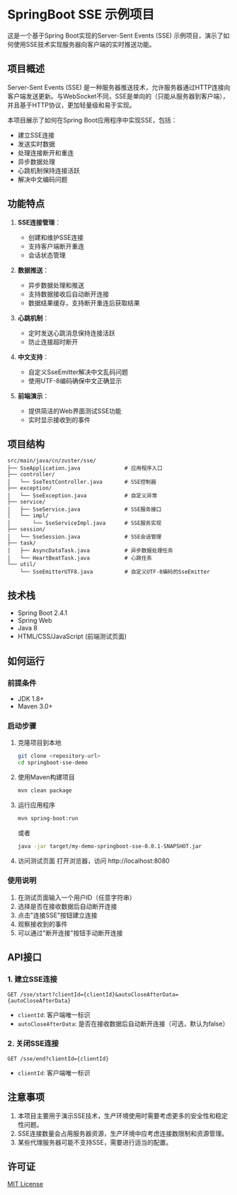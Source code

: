 # SpringBoot SSE 示例项目

这是一个基于Spring Boot实现的Server-Sent Events (SSE) 示例项目，演示了如何使用SSE技术实现服务器向客户端的实时推送功能。

## 项目概述

Server-Sent Events (SSE) 是一种服务器推送技术，允许服务器通过HTTP连接向客户端发送更新。与WebSocket不同，SSE是单向的（只能从服务器到客户端），并且基于HTTP协议，更加轻量级和易于实现。

本项目展示了如何在Spring Boot应用程序中实现SSE，包括：
- 建立SSE连接
- 发送实时数据
- 处理连接断开和重连
- 异步数据处理
- 心跳机制保持连接活跃
- 解决中文编码问题

## 功能特点

1. **SSE连接管理**：
   - 创建和维护SSE连接
   - 支持客户端断开重连
   - 会话状态管理

2. **数据推送**：
   - 异步数据处理和推送
   - 支持数据接收后自动断开连接
   - 数据结果缓存，支持断开重连后获取结果

3. **心跳机制**：
   - 定时发送心跳消息保持连接活跃
   - 防止连接超时断开

4. **中文支持**：
   - 自定义SseEmitter解决中文乱码问题
   - 使用UTF-8编码确保中文正确显示

5. **前端演示**：
   - 提供简洁的Web界面测试SSE功能
   - 实时显示接收到的事件

## 项目结构

```
src/main/java/cn/zuster/sse/
├── SseApplication.java              # 应用程序入口
├── controller/
│   └── SseTestController.java       # SSE控制器
├── exception/
│   └── SseException.java            # 自定义异常
├── service/
│   ├── SseService.java              # SSE服务接口
│   └── impl/
│       └── SseServiceImpl.java      # SSE服务实现
├── session/
│   └── SseSession.java              # SSE会话管理
├── task/
│   ├── AsyncDataTask.java           # 异步数据处理任务
│   └── HeartBeatTask.java           # 心跳任务
└── util/
    └── SseEmitterUTF8.java          # 自定义UTF-8编码的SseEmitter
```

## 技术栈

- Spring Boot 2.4.1
- Spring Web
- Java 8
- HTML/CSS/JavaScript (前端测试页面)

## 如何运行

### 前提条件

- JDK 1.8+
- Maven 3.0+

### 启动步骤

1. 克隆项目到本地
   ```bash
   git clone <repository-url>
   cd springboot-sse-demo
   ```

2. 使用Maven构建项目
   ```bash
   mvn clean package
   ```

3. 运行应用程序
   ```bash
   mvn spring-boot:run
   ```
   或者
   ```bash
   java -jar target/my-demo-springboot-sse-0.0.1-SNAPSHOT.jar
   ```

4. 访问测试页面
   打开浏览器，访问 http://localhost:8080

### 使用说明

1. 在测试页面输入一个用户ID（任意字符串）
2. 选择是否在接收数据后自动断开连接
3. 点击"连接SSE"按钮建立连接
4. 观察接收到的事件
5. 可以通过"断开连接"按钮手动断开连接

## API接口

### 1. 建立SSE连接

```
GET /sse/start?clientId={clientId}&autoCloseAfterData={autoCloseAfterData}
```

- `clientId`: 客户端唯一标识
- `autoCloseAfterData`: 是否在接收数据后自动断开连接（可选，默认为false）

### 2. 关闭SSE连接

```
GET /sse/end?clientId={clientId}
```

- `clientId`: 客户端唯一标识

## 注意事项

1. 本项目主要用于演示SSE技术，生产环境使用时需要考虑更多的安全性和稳定性问题。
2. SSE连接数量会占用服务器资源，生产环境中应考虑连接数限制和资源管理。
3. 某些代理服务器可能不支持SSE，需要进行适当的配置。

## 许可证

[MIT License](LICENSE)
